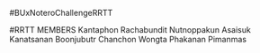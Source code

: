 #BUxNoteroChallengeRRTT

#RRTT MEMBERS
    Kantaphon Rachabundit
    Nutnoppakun Asaisuk
    Kanatsanan Boonjubutr
    Chanchon Wongta
    Phakanan Pimanmas
